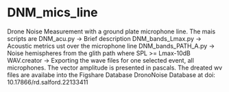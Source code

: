 # DNM_mics_line
Drone Noise Measurement with a ground plate microphone line.
The mais scripts are 
  DNM_acu.py -> Brief description
  DNM_bands_Lmax.py -> Acoustic metrics ust over the microphone line
  DNM_bands_PATH_A.py -> Noise hemispheres from the glith path where SPL >= Lmax-10dB
  WAV.creator -> Exporting the wave files for one selected event, all microphones. The vector amplitude is presented in pascals.
  The dreated wv files are availabe into the Figshare Database  DronoNoise Database at doi: 10.17866/rd.salford.22133411
